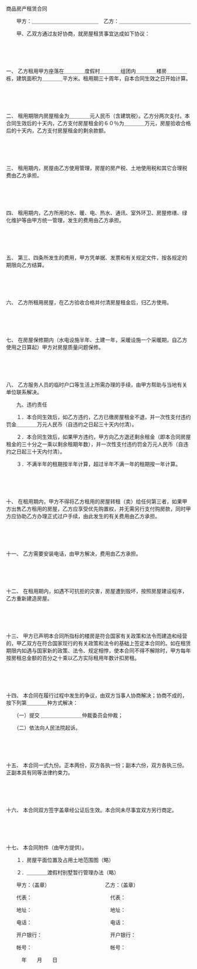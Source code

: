 



商品房产租赁合同



 

　　甲方：＿＿＿＿＿＿＿＿＿＿＿＿＿　乙方：＿＿＿＿＿＿＿＿＿＿＿＿＿＿

　　甲、乙双方通过友好协商，就房屋租赁事宜达成如下协议：

　　

　　

一、
乙方租用甲方座落在＿＿＿＿度假村＿＿＿＿组团内＿＿＿＿楼房＿＿＿＿栋，建筑面积为＿＿＿＿平方米。租用期三十周年，自本合同生效之日开始计算。

　　

　　

二、
租用期限内房屋租金为＿＿＿＿元人民币（含建筑税）。乙方分两次支付。本合同生效后的十天内，乙方支付房屋租金的６０％为＿＿＿＿万元，房屋验收合格后的十天内，乙方支付房屋租金的剩余款额。

　　

　　

三、
租用期内，房屋由乙方使用管理，房屋的房产税、土地使用税和其它合理税费由乙方承担。

　　

　　

四、
租用期内，乙方所用的水、暖、电、热水、通讯、室外环卫、房屋修缮、绿化维护等由甲方统一管理，发生的费用由乙方承担。

　　

　　

五、
第三、四条所发生的费用，甲方凭单据、发票和有关规定文件，按各规定的期限向乙方结算。

　　

　　

六、
乙方所租用房屋，在乙方验收合格并付清房屋租金后，归乙方使用。

　　

　　

七、
在房屋保修期内（水电设施半年、土建一年，采暖设施一个采暖期，自乙方使用之日算起）甲方对房屋质量问题保修。

　　

　　

八、
乙方服务人员的临时户口等生活上所需办理的手续，由甲方帮助与当地有关单位联系解决。

　　九、违约责任

　　１．本合同生效后，如乙方违约，乙方已缴房屋租金不退，并一次性支付违约罚金＿＿＿＿万元人民币（自违约之日起三十天内付清）。

　　２．本合同生效后，如果甲方违约，甲方向乙方退还剩余租金（即本合同房屋租金的三十分之一乘以剩余租期年数），并一次性支付违约罚金万元人民币（自违约之日起三十天内付清）。

　　３．不满半年的租期按半年计算，超过半年不满一年的租期按一年计算。

　　

　　

十、
在租用期内，甲方不得将乙方租用的房屋转租（卖）给任何第三者，如果甲方出售乙方租用的房屋，乙方应享受优先购置权，并无需另行支付购房款，同时甲方应协助乙方办理正式过户手续，由此发生的有关费用由乙方承担。

　　

　　

十一、
乙方需要安装电话，由甲方解决，费用由乙方承担。

　　

　　

十二、
在租用期内，如遇不可抗拒的灾害，房屋遭到毁坏，按照房屋建设程序，乙方重新建造房屋。

　　

　　

十三、
甲方已声明本合同所指标的楼房是符合国家有关政策和法令而建造和经营的，甲乙双方在符合国家现行的有关政策和法令的基础上签定本合同的。如在租赁期限内如遇与国家新的政策、法令、规定相悖，使本合同不得不解除时，甲方每年按房租总金额的百分之十乘以乙方实际租用年数计扣房租。

　　

　　

十四、
本合同在履行过程中发生的争议，由双方当事人协商解决；协商不成的，按下列第＿＿＿＿种方式解决：

　　（一）提交 ＿＿＿＿＿＿＿＿仲裁委员会仲裁；

　　（二）依法向人民法院起诉。

　　

　　

十五、
本合同一式九份。正本两份，双方各执一份；副本六份，双方各执三份。正副本具有同等法律约束力。

　　

　　

十六、
本合同双方签字盖章经公证后生效。本合同未尽事宜双方另行商定。

　　

　　

十七、
本合同附件（由甲方提供）。

　　１．房屋平面位置及占用土地范围图（略）

　　２．＿＿＿＿渡假村别墅暂行管理办法（略）　　

　　甲方：（盖章）　　　　　　　　　　　 乙方：（盖章）

　　代表：　　　　　　　　　　　　　　　 代表：

　　地址：　　　　　　　　　　　　　　　 地址：

　　电话：　　　　　　　　　　　　　　　 电话：

　　开户银行：　　　　　　　　　　　　　 开户银行：

　　帐号：　　　　　　　　　　　　　　　 帐号：　　　　　　　　　　　　　　　　　　　　　　　　　　　　

　　　年　　月　　日

　　